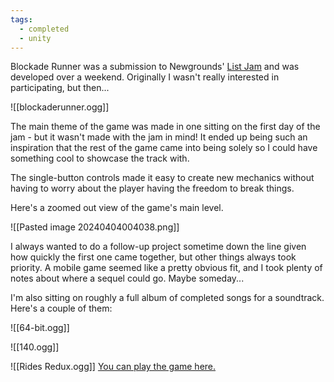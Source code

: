 ```yaml
---
tags:
  - completed
  - unity
---
```


Blockade Runner was a submission to Newgrounds' [List Jam](https://www.newgrounds.com/collection/list-jam) and was developed over a weekend. Originally I wasn't really interested in participating, but then...

![[blockaderunner.ogg]]

The main theme of the game was made in one sitting on the first day of the jam - but it wasn't made with the jam in mind! It ended up being such an inspiration that the rest of the game came into being solely so I could have something cool to showcase the track with.

The single-button controls made it easy to create new mechanics without having to worry about the player having the freedom to break things. 

Here's a zoomed out view of the game's main level.

![[Pasted image 20240404004038.png]]

I always wanted to do a follow-up project sometime down the line given how quickly the first one came together, but other things always took priority. A mobile game seemed like a pretty obvious fit, and I took plenty of notes about where a sequel could go. Maybe someday...

I'm also sitting on roughly a full album of completed songs for a soundtrack. Here's a couple of them:

![[64-bit.ogg]]

![[140.ogg]]

![[Rides Redux.ogg]]
[You can play the game here.](https://www.newgrounds.com/portal/view/812427)